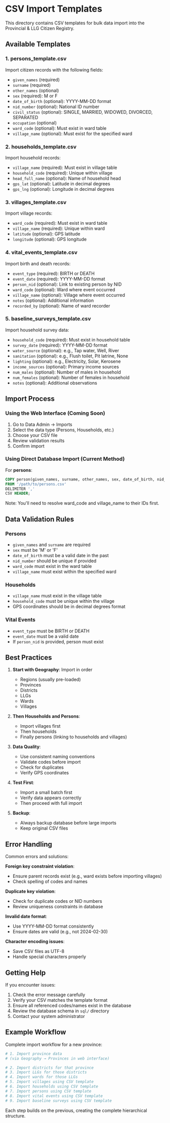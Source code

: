 # CSV Import Templates

This directory contains CSV templates for bulk data import into the Provincial & LLG Citizen Registry.

## Available Templates

### 1. persons_template.csv
Import citizen records with the following fields:
- `given_names` (required)
- `surname` (required)
- `other_names` (optional)
- `sex` (required): M or F
- `date_of_birth` (optional): YYYY-MM-DD format
- `nid_number` (optional): National ID number
- `civil_status` (optional): SINGLE, MARRIED, WIDOWED, DIVORCED, SEPARATED
- `occupation` (optional)
- `ward_code` (optional): Must exist in ward table
- `village_name` (optional): Must exist for the specified ward

### 2. households_template.csv
Import household records:
- `village_name` (required): Must exist in village table
- `household_code` (required): Unique within village
- `head_full_name` (optional): Name of household head
- `gps_lat` (optional): Latitude in decimal degrees
- `gps_lng` (optional): Longitude in decimal degrees

### 3. villages_template.csv
Import village records:
- `ward_code` (required): Must exist in ward table
- `village_name` (required): Unique within ward
- `latitude` (optional): GPS latitude
- `longitude` (optional): GPS longitude

### 4. vital_events_template.csv
Import birth and death records:
- `event_type` (required): BIRTH or DEATH
- `event_date` (required): YYYY-MM-DD format
- `person_nid` (optional): Link to existing person by NID
- `ward_code` (optional): Ward where event occurred
- `village_name` (optional): Village where event occurred
- `notes` (optional): Additional information
- `recorded_by` (optional): Name of ward recorder

### 5. baseline_surveys_template.csv
Import household survey data:
- `household_code` (required): Must exist in household table
- `survey_date` (required): YYYY-MM-DD format
- `water_source` (optional): e.g., Tap water, Well, River
- `sanitation` (optional): e.g., Flush toilet, Pit latrine, None
- `lighting` (optional): e.g., Electricity, Solar, Kerosene
- `income_sources` (optional): Primary income sources
- `num_males` (optional): Number of males in household
- `num_females` (optional): Number of females in household
- `notes` (optional): Additional observations

## Import Process

### Using the Web Interface (Coming Soon)
1. Go to Data Admin → Imports
2. Select the data type (Persons, Households, etc.)
3. Choose your CSV file
4. Review validation results
5. Confirm import

### Using Direct Database Import (Current Method)

For **persons**:
```sql
COPY person(given_names, surname, other_names, sex, date_of_birth, nid_number, civil_status, occupation, ward_id, village_id)
FROM '/path/to/persons.csv'
DELIMITER ','
CSV HEADER;
```

Note: You'll need to resolve ward_code and village_name to their IDs first.

## Data Validation Rules

### Persons
- `given_names` and `surname` are required
- `sex` must be 'M' or 'F'
- `date_of_birth` must be a valid date in the past
- `nid_number` should be unique if provided
- `ward_code` must exist in the ward table
- `village_name` must exist within the specified ward

### Households
- `village_name` must exist in the village table
- `household_code` must be unique within the village
- GPS coordinates should be in decimal degrees format

### Vital Events
- `event_type` must be BIRTH or DEATH
- `event_date` must be a valid date
- If `person_nid` is provided, person must exist

## Best Practices

1. **Start with Geography**: Import in order
   - Regions (usually pre-loaded)
   - Provinces
   - Districts
   - LLGs
   - Wards
   - Villages

2. **Then Households and Persons**:
   - Import villages first
   - Then households
   - Finally persons (linking to households and villages)

3. **Data Quality**:
   - Use consistent naming conventions
   - Validate codes before import
   - Check for duplicates
   - Verify GPS coordinates

4. **Test First**:
   - Import a small batch first
   - Verify data appears correctly
   - Then proceed with full import

5. **Backup**:
   - Always backup database before large imports
   - Keep original CSV files

## Error Handling

Common errors and solutions:

**Foreign key constraint violation**:
- Ensure parent records exist (e.g., ward exists before importing villages)
- Check spelling of codes and names

**Duplicate key violation**:
- Check for duplicate codes or NID numbers
- Review uniqueness constraints in database

**Invalid date format**:
- Use YYYY-MM-DD format consistently
- Ensure dates are valid (e.g., not 2024-02-30)

**Character encoding issues**:
- Save CSV files as UTF-8
- Handle special characters properly

## Getting Help

If you encounter issues:
1. Check the error message carefully
2. Verify your CSV matches the template format
3. Ensure all referenced codes/names exist in the database
4. Review the database schema in `sql/` directory
5. Contact your system administrator

## Example Workflow

Complete import workflow for a new province:

```bash
# 1. Import province data
# (via Geography → Provinces in web interface)

# 2. Import districts for that province
# 3. Import LLGs for those districts
# 4. Import wards for those LLGs
# 5. Import villages using CSV template
# 6. Import households using CSV template
# 7. Import persons using CSV template
# 8. Import vital events using CSV template
# 9. Import baseline surveys using CSV template
```

Each step builds on the previous, creating the complete hierarchical structure.
